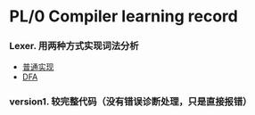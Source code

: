 # PL/0 Compiler learning record
### Lexer. 用两种方式实现词法分析
- [普通实现](https://juejin.cn/post/6929689435437006862)
- [DFA](https://juejin.cn/post/6935074305780744223)
### version1. 较完整代码（没有错误诊断处理，只是直接报错）
